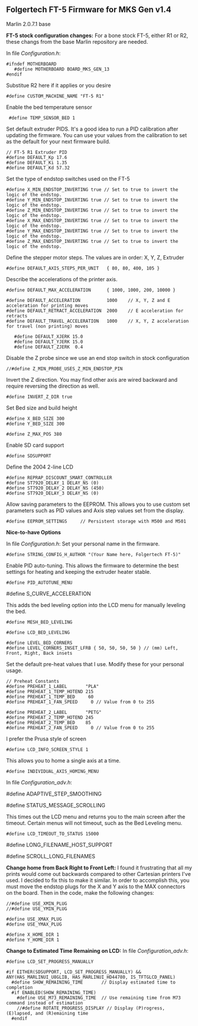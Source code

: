 ## Folgertech FT-5 Firmware for MKS Gen v1.4

Marlin 2.0.7.1 base

**FT-5 stock configuration changes:**
For a bone stock FT-5, either R1 or R2, these changs from the base Marlin repository are needed.

In file *Configuration.h*:

    #ifndef MOTHERBOARD
       #define MOTHERBOARD BOARD_MKS_GEN_13
    #endif
    
   Substitue R2 here if it applies or you desire
   
    #define CUSTOM_MACHINE_NAME "FT-5 R1"
Enable the bed temperature sensor

     #define TEMP_SENSOR_BED 1

Set default extruder PIDS. It's a good idea to run a PID calibration after updating the firmware. You can use your values from the calibration to set as the default for your next firmware build.

    // FT-5 R1 Extruder PID
    #define DEFAULT_Kp 17.6
    #define DEFAULT_Ki 1.35
    #define DEFAULT_Kd 57.32

Set the type of endstop switches used on the FT-5

    #define X_MIN_ENDSTOP_INVERTING true // Set to true to invert the logic of the endstop.
    #define Y_MIN_ENDSTOP_INVERTING true // Set to true to invert the logic of the endstop.
    #define Z_MIN_ENDSTOP_INVERTING true // Set to true to invert the logic of the endstop.
    #define X_MAX_ENDSTOP_INVERTING true // Set to true to invert the logic of the endstop.
    #define Y_MAX_ENDSTOP_INVERTING true // Set to true to invert the logic of the endstop.
    #define Z_MAX_ENDSTOP_INVERTING true // Set to true to invert the logic of the endstop.

Define the stepper motor steps. The values are in order: X, Y, Z, Extruder

    #define DEFAULT_AXIS_STEPS_PER_UNIT   { 80, 80, 400, 105 }

Describe the accelerations of the printer axis.

    #define DEFAULT_MAX_ACCELERATION      { 1000, 1000, 200, 10000 }
    
    #define DEFAULT_ACCELERATION          1000    // X, Y, Z and E acceleration for printing moves
    #define DEFAULT_RETRACT_ACCELERATION  2000    // E acceleration for retracts
    #define DEFAULT_TRAVEL_ACCELERATION   1000    // X, Y, Z acceleration for travel (non printing) moves
    
       #define DEFAULT_XJERK 15.0
       #define DEFAULT_YJERK 15.0
       #define DEFAULT_ZJERK  0.4

Disable the Z probe since we use an end stop switch in stock configuration

    //#define Z_MIN_PROBE_USES_Z_MIN_ENDSTOP_PIN

Invert the Z direction. You may find other axis are wired backward and require reversing the direction as well.

    #define INVERT_Z_DIR true

Set Bed size and build height

    #define X_BED_SIZE 300
    #define Y_BED_SIZE 300
    
    #define Z_MAX_POS 380

Enable SD card support

    #define SDSUPPORT
    
Define the 2004 2-line LCD

    #define REPRAP_DISCOUNT_SMART_CONTROLLER
    #define ST7920_DELAY_1 DELAY_NS (0)
    #define ST7920_DELAY_2 DELAY_NS (450)
    #define ST7920_DELAY_3 DELAY_NS (0)

Allow saving parameters to the EEPROM. This allows you to use custom set parameters such as PID values and Axis step values set from the display.

    #define EEPROM_SETTINGS     // Persistent storage with M500 and M501


**Nice-to-have Options**

In file *Configuration.h*:
Set your personal name in the firmware.

    #define STRING_CONFIG_H_AUTHOR "(Your Name here, Folgertech FT-5)"

Enable PID auto-tuning. This allows the firmware to determine the best settings for heating and keeping the extruder heater stable.

    #define PID_AUTOTUNE_MENU

#define S_CURVE_ACCELERATION

This adds the bed leveling option into the LCD menu for manually leveling the bed.

    #define MESH_BED_LEVELING
    
    #define LCD_BED_LEVELING
    
    #define LEVEL_BED_CORNERS
    #define LEVEL_CORNERS_INSET_LFRB { 50, 50, 50, 50 } // (mm) Left, Front, Right, Back insets

Set the default pre-heat values that I use. Modify these for your personal usage.

    // Preheat Constants
    #define PREHEAT_1_LABEL       "PLA"
    #define PREHEAT_1_TEMP_HOTEND 215
    #define PREHEAT_1_TEMP_BED     60
    #define PREHEAT_1_FAN_SPEED     0 // Value from 0 to 255
    
    #define PREHEAT_2_LABEL       "PETG"
    #define PREHEAT_2_TEMP_HOTEND 245
    #define PREHEAT_2_TEMP_BED    85
    #define PREHEAT_2_FAN_SPEED     0 // Value from 0 to 255

I prefer the Prusa style of screen

    #define LCD_INFO_SCREEN_STYLE 1

This allows you to home a single axis at a time.

    #define INDIVIDUAL_AXIS_HOMING_MENU

In file *Configuration_adv.h*:

#define ADAPTIVE_STEP_SMOOTHING

#define STATUS_MESSAGE_SCROLLING

This times out the LCD menu and returns you to the main screen after the timeout. Certain menus will not timeout, such as the Bed Leveling menu.

    #define LCD_TIMEOUT_TO_STATUS 15000

#define LONG_FILENAME_HOST_SUPPORT

#define SCROLL_LONG_FILENAMES

**Change home from Back Right to Front Left:**
I found it frustrating that all my prints would come out backwards compared to other Cartesian printers I've used. I decided to fix this to make it similar.
In order to accomplish this, you must move the endstop plugs for the X and Y axis to the MAX connectors on the board.
Then in the code, make the following changes:

    //#define USE_XMIN_PLUG
    //#define USE_YMIN_PLUG
    
    #define USE_XMAX_PLUG
    #define USE_YMAX_PLUG
    
    #define X_HOME_DIR 1
    #define Y_HOME_DIR 1

**Change to Estimated Time Remaining on LCD:**
In file *Configuration_adv.h*:

    #define LCD_SET_PROGRESS_MANUALLY
    
    #if EITHER(SDSUPPORT, LCD_SET_PROGRESS_MANUALLY) && ANY(HAS_MARLINUI_U8GLIB, HAS_MARLINUI_HD44780, IS_TFTGLCD_PANEL)
      #define SHOW_REMAINING_TIME       // Display estimated time to completion
      #if ENABLED(SHOW_REMAINING_TIME)
        #define USE_M73_REMAINING_TIME  // Use remaining time from M73 command instead of estimation
        //#define ROTATE_PROGRESS_DISPLAY // Display (P)rogress, (E)lapsed, and (R)emaining time
      #endif
